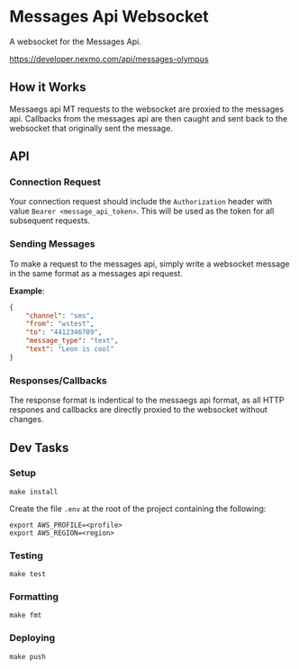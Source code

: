 # Messages Api Websocket

A websocket for the Messages Api.

https://developer.nexmo.com/api/messages-olympus

## How it Works

Messaegs api MT requests to the websocket are proxied to the messages api. Callbacks from the messages api are then caught and sent back to the websocket that originally sent the message.

## API

### Connection Request

Your connection request should include the `Authorization` header with value `Bearer <message_api_token>`. This will be used as the token for all subsequent requests.

### Sending Messages

To make a request to the messages api, simply write a websocket message in the same format as a messages api request.

**Example**:

```json
{
    "channel": "sms",
    "from": "wstest",
    "to": "4412346789",
    "message_type": "text",
    "text": "Leon is cool"
}
```

### Responses/Callbacks

The response format is indentical to the messaegs api format, as all HTTP respones and callbacks are directly proxied to the websocket without changes.

## Dev Tasks

### Setup

`make install`

Create the file `.env` at the root of the project containing the following:

```
export AWS_PROFILE=<profile>
export AWS_REGION=<region>
```

### Testing

`make test`

### Formatting

`make fmt`

### Deploying

`make push`

